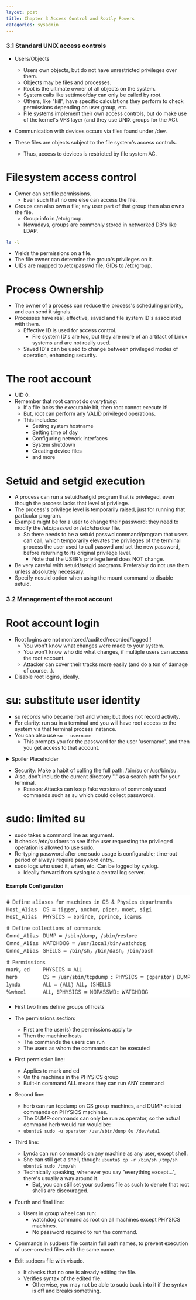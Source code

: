 ```yaml
---
layout: post
title: Chapter 3 Access Control and Rootly Powers
categories: sysadmin
---
```


### 3.1 Standard UNIX access controls

* Users/Objects
    * Users own objects, but do not have unrestricted privileges over them.
    * Objects may be files and processes.
    * Root is the ultimate owner of all objects on the system.
    * System calls like settimeofday can only be called by root.
    * Others, like "kill", have specific calculations they perform to check permissions depending on user group, etc.
    * File systems implement their own access controls, but do make use of the kernel's VFS layer (and they use UNIX groups for the AC).

* Communication with devices occurs via files found under /dev.
* These files are objects subject to the file system's access controls.
    * Thus, access to devices is restricted by file system AC.

# Filesystem access control

* Owner can set file permissions.
    * Even such that no one else can access the file.
* Groups can also own a file; any user part of that group then also owns the file.
    * Group info in /etc/group.
    * Nowadays, groups are commonly stored in networked DB's like LDAP.

```bash
ls -l
```
* Yields the permissions on a file.
* The file owner can determine the group's privileges on it.
* UIDs are mapped to /etc/passwd file, GIDs to /etc/group.

# Process Ownership

* The owner of a process can reduce the process's scheduling priority, and can send it signals.
* Processes have real, effective, saved and file system ID's associated with them.
    * Effective ID is used for access control. 
        * File system ID's are too, but they are more of an artifact of Linux systems and are not really used.
    * Saved ID's can be used to change between privileged modes of operation, enhancing security.

# The root account

* UID 0.
* Remember that root cannot do *everything*:
    * If a file lacks the executable bit, then root cannot execute it!
    * But, root can perform any VALID privileged operations.
    * This includes:
        * Setting system hostname
        * Setting time of day
        * Configuring network interfaces
        * System shutdown
        * Creating device files
        * and more

# Setuid and setgid execution

* A process can run a setuid/setgid program that is privileged, even though the process lacks that level of privilege.
* The process's privilege level is temporarily raised, just for running that particular program.
* Example might be for a user to change their password: they need to modify the /etc/passwd or /etc/shadow file.
    * So there needs to be a setuid passwd command/program that users can call, which temporarily elevates the privileges of the terminal process the user used to call passwd and set the new password, before returning to its original privilege level.
        * Note that the USER's privilege level does NOT change.
* Be very careful with setuid/setgid programs. Preferably do not use them unless absolutely necessary.
* Specify nosuid option when using the mount command to disable setuid.

### 3.2 Management of the root account

# Root account login

* Root logins are not monitored/audited/recorded/logged!!
    * You won't know what changes were made to your system.
    * You won't know who did what changes, if multiple users can access the root account.
    * Attacker can cover their tracks more easily (and do a ton of damage of course...).
* Disable root logins, ideally.

# su: substitute user identity

* su records who became root and when; but does not record activity.
* For clarity: run su in a terminal and you will have root access to the system via that terminal process instance.
* You can also use `su - username`
    * This prompts you for the password for the user 'username', and then you get access to that account.

<details>
  <summary>Spoiler Placeholder</summary>
  
  Placeholder
</details>

* Security: Make a habit of calling the full path: /bin/su or /usr/bin/su.
* Also, don't include the current directory "." as a search path for your terminal.
    * Reason: Attacks can keep fake versions of commonly used commands such as su which could collect passwords.

# sudo: limited su

* sudo takes a command line as argument.
* It checks /etc/sudoers to see if the user requesting the privileged operation is allowed to use sudo.
* Re-typing password after one sudo usage is configurable; time-out period of always require password entry.
* sudo logs who used it, when, etc. Can be logged by syslog.
    * Ideally forward from syslog to a central log server.

#### Example Configuration

![Image](/docs/assets/images/sysadmin-handbook/ch3/sudoers-config.png)

* First two lines define groups of hosts
* The permissions section:
    * First are the user(s) the permissions apply to
    * Then the machine hosts
    * The commands the users can run
    * The users as whom the commands can be executed

* First permission line:
    * Applies to mark and ed
    * On the machines in the PHYSICS group
    * Built-in command ALL means they can run ANY command

* Second line:
    * herb can run tcpdump on CS group machines, and DUMP-related commands on PHYSICS machines.
    * The DUMP-commands can only be run as operator, so the actual command herb would run would be:
    * `ubuntu$ sudo -u operator /usr/sbin/dump 0u /dev/sda1`

* Third line:
    * Lynda can run commands on any machine as any user, except shell.
    * She can still get a shell, though:
    `ubuntu$ cp -r /bin/sh /tmp/sh`
    `ubuntu$ sudo /tmp/sh`
    * Technically speaking, whenever you say "everything except...", there's usually a way around it.
        * But, you can still set your sudoers file as such to denote that root shells are discouraged.

* Fourth and final line:
    * Users in group wheel can run:
        * watchdog command as root on all machines except PHYSICS machines.
        * No password required to run the command.


* Commands in sudoers file contain full path names, to prevent execution of user-created files with the same name.
* Edit sudoers file with visudo.
    * It checks that no one is already editing the file.
    * Verifies syntax of the edited file.
        * Otherwise, you may not be able to sudo back into it if the syntax is off and breaks something.
        